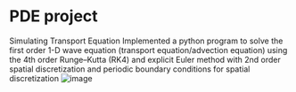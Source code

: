 # PDE project
 
Simulating Transport Equation
Implemented a python program to solve the first order 1-D wave equation (transport equation/advection equation) using the 4th order Runge–Kutta (RK4) and explicit Euler method with 2nd order spatial discretization and periodic boundary conditions for spatial discretization 
![image](https://user-images.githubusercontent.com/71715649/157909663-976077ac-0efb-4978-b977-8d1e89c035cc.png)

